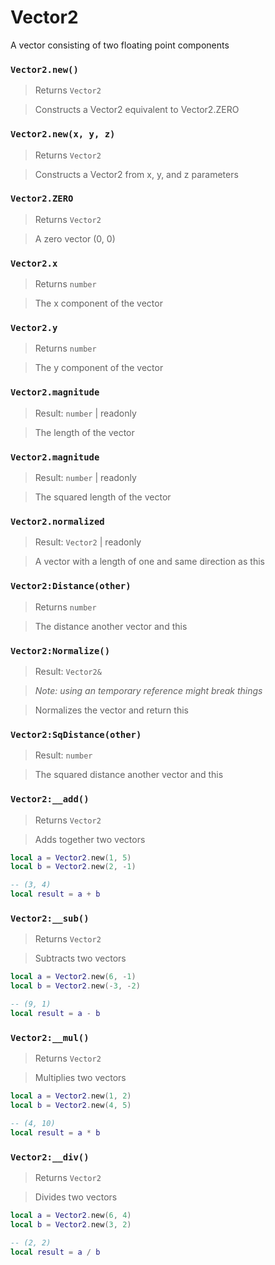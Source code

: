 # Vector2

A vector consisting of two floating point components

### `Vector2.new()`
  > Returns `Vector2`

  > Constructs a Vector2 equivalent to Vector2.ZERO

### `Vector2.new(x, y, z)`
  > Returns `Vector2`

  > Constructs a Vector2 from x, y, and z parameters

### `Vector2.ZERO`
  > Returns `Vector2`
  
  > A zero vector (0, 0)

### `Vector2.x`
  > Returns `number`

  > The x component of the vector

### `Vector2.y`
  > Returns `number`

  > The y component of the vector

### `Vector2.magnitude`
  > Result: `number` | readonly

  > The length of the vector
  
### `Vector2.magnitude`
  > Result: `number` | readonly

  > The squared length of the vector

### `Vector2.normalized`
  > Result: `Vector2` | readonly

  > A vector with a length of one and same direction as this

### `Vector2:Distance(other)`
  > Returns `number`

  > The distance another vector and this

### `Vector2:Normalize()`
  > Result: `Vector2&`
  
  > *Note: using an temporary reference might break things*

  > Normalizes the vector and return this

### `Vector2:SqDistance(other)`
  > Result: `number`

  > The squared distance another vector and this

### `Vector2:__add()`
  > Returns `Vector2`

  > Adds together two vectors
  
  > 
  ```lua
  local a = Vector2.new(1, 5)
  local b = Vector2.new(2, -1)
  
  -- (3, 4)
  local result = a + b
  ```

### `Vector2:__sub()`
  > Returns `Vector2`

  > Subtracts two vectors
  
  > 
  ```lua
  local a = Vector2.new(6, -1)
  local b = Vector2.new(-3, -2)
  
  -- (9, 1)
  local result = a - b
  ```
  
### `Vector2:__mul()`
  > Returns `Vector2`

  > Multiplies two vectors
  
  > 
  ```lua
  local a = Vector2.new(1, 2)
  local b = Vector2.new(4, 5)
  
  -- (4, 10)
  local result = a * b
  ```

### `Vector2:__div()`
  > Returns `Vector2`

  > Divides two vectors

  > 
  ```lua
  local a = Vector2.new(6, 4)
  local b = Vector2.new(3, 2)
  
  -- (2, 2)
  local result = a / b
  ```